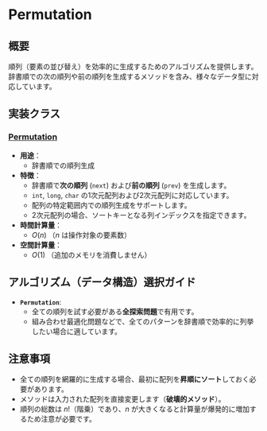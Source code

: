 # Permutation

## 概要

順列（要素の並び替え）を効率的に生成するためのアルゴリズムを提供します。
辞書順での次の順列や前の順列を生成するメソッドを含み、様々なデータ型に対応しています。

## 実装クラス

### [Permutation](src/Permutation.java)

- **用途**：
	- 辞書順での順列生成
- **特徴**：
	- 辞書順で**次の順列** (`next`) および**前の順列** (`prev`) を生成します。
	- `int`, `long`, `char` の1次元配列および2次元配列に対応しています。
	- 配列の特定範囲内での順列生成をサポートします。
	- 2次元配列の場合、ソートキーとなる列インデックスを指定できます。
- **時間計算量**：
	- $O(n)$ （$n$ は操作対象の要素数）
- **空間計算量**：
	- $O(1)$ （追加のメモリを消費しません）

## アルゴリズム（データ構造）選択ガイド

- **`Permutation`**:
	- 全ての順列を試す必要がある**全探索問題**で有用です。
	- 組み合わせ最適化問題などで、全てのパターンを辞書順で効率的に列挙したい場合に適しています。

## 注意事項

- 全ての順列を網羅的に生成する場合、最初に配列を**昇順にソート**しておく必要があります。
- メソッドは入力された配列を直接変更します（**破壊的メソッド**）。
- 順列の総数は $n!$（階乗）であり、$n$ が大きくなると計算量が爆発的に増加するため注意が必要です。